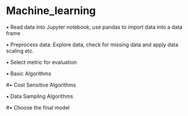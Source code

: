 # Machine_learning
•	Read data into Jupyter notebook, use pandas to import data into a data frame

•	Preprocess data: Explore data, check for missing data and apply data scaling etc.

• Select metric for evaluation

• Basic Algorithms 

#• Cost Sensitive Algorithms

• Data Sampling Algorithms 

#•	Choose the final model 
